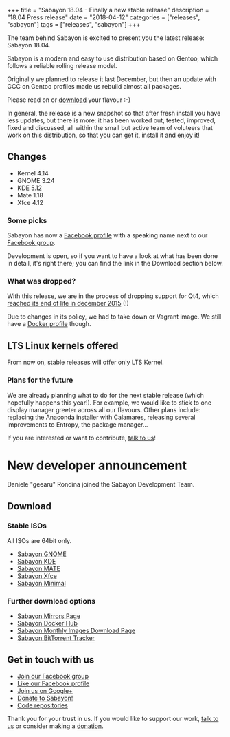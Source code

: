 +++
title = "Sabayon 18.04 - Finally a new stable release"
description = "18.04 Press release"
date = "2018-04-12"
categories = ["releases", "sabayon"]
tags = ["releases", "sabayon"]
+++

The team behind Sabayon is excited to present you the latest release:
Sabayon 18.04.

Sabayon is a modern and easy to use distribution based on Gentoo,
which follows a reliable rolling release model.

Originally we planned to release it last December,
but then an update with GCC on Gentoo profiles made us rebuild almost all
packages.

Please read on or [download](/download/) your flavour :-)

In general, the release is a new snapshot so that after fresh install you
have less updates, but there is more: it has been worked out, tested, improved,
fixed and discussed, all within the small but active team of voluteers that
work on this distribution, so that you can get it, install it and enjoy it!

## Changes

* Kernel 4.14
* GNOME 3.24
* KDE 5.12
* Mate 1.18
* Xfce 4.12

### Some picks

Sabayon has now a [Facebook profile](https://www.facebook.com/sabayon.linux)
with a speaking name next to our
[Facebook group](https://www.facebook.com/groups/36125411841).

Development is open, so if you want to have a look at what has been done in
detail, it's right there; you can find the link in the Download section below.

### What was dropped?

With this release, we are in the process of dropping support for Qt4, which
[reached its end of life in december 2015](https://wiki.qt.io/Main#Quick_Access_.28Portal.29) (!)

Due to changes in its policy, we had to take down or Vagrant image.
We still have a [Docker profile](https://hub.docker.com/r/sabayon) though.

## LTS Linux kernels offered

From now on, stable releases will offer only LTS Kernel.

### Plans for the future

We are already planning what to do for the next stable release (which hopefully happens this year!).
For example, we would like to stick to one display manager greeter across all our flavours.
Other plans include: replacing the Anaconda installer with Calamares, releasing several improvements to Entropy, the package manager...

If you are interested or want to contribute, [talk to us](/chat/)!

# New developer announcement

Daniele "geearu" Rondina joined the Sabayon Development Team.

## Download

### Stable ISOs

All ISOs are 64bit only.

* [Sabayon GNOME](http://dl.sabayon.org/stable/Sabayon_Linux_18.04_amd64_GNOME.iso)
* [Sabayon KDE](http://dl.sabayon.org/stable/Sabayon_Linux_18.04_amd64_KDE.iso)
* [Sabayon MATE](http://dl.sabayon.org/stable/Sabayon_Linux_18.04_amd64_MATE.iso)
* [Sabayon Xfce](http://dl.sabayon.org/stable/Sabayon_Linux_18.04_amd64_Xfce.iso)
* [Sabayon Minimal](http://dl.sabayon.org/stable/Sabayon_Linux_18.04_amd64_Minimal.iso)

### Further download options

* [Sabayon Mirrors Page](/mirrors/)
* [Sabayon Docker Hub](https://hub.docker.com/r/sabayon)
* [Sabayon Monthly Images Download Page](http://dl.sabayon.org/iso/monthly/monthly.html)
* [Sabayon BitTorrent Tracker](http://torrents.sabayon.org/)

## Get in touch with us

* [Join our Facebook group](https://www.facebook.com/groups/36125411841)
* [Like our Facebook profile](https://www.facebook.com/sabayon.linux)
* [Join us on Google+](https://plus.google.com/+sabayon)
* [Donate to Sabayon!](/donate/)
* [Code repositories](https://github.com/Sabayon/)

Thank you for your trust in us. If you would like to support our work,
[talk to us](/chat/) or consider making a [donation](/donate/).
